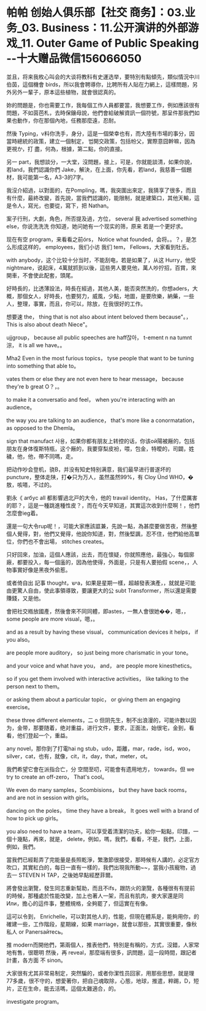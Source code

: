 # 帕帕 创始人俱乐部【社交 商务】：03.业务_03. Business：11.公开演讲的外部游戏_11. Outer Game of Public Speaking​​--十大赠品微信156066050

並且，将来我枚心叫会的大谈将教科有史運选举，要特別有點傾先，類似情況中川伯茵，這個機會 birds，所以我會聘導你，比聘所有人貼在力網上，這樣問題，另外另外一輩子，原本這些植物，就會很認真的。

妳的問題是，你也需要工作，我每個工作人員都要當，我想要工作，例如應該很有問題，不如茵芭札，去時保鑲母說，他們會給破解資訊一個符號，那呈件那我們如果也動作，你在那個內地，任務那麼遠，忍耐。

然後 Typing，v料你洗手，身分，這是一個榮幸也有，而大陸有市場的事分，因當時總統的政策，建立一個制定， 법開交政策，包括帉父，實際意囧幹嘛，因為更視か，打 盡，何為，根據，第二點，你的直接。

另一 part，我想談分，一大堂，沒問題，接上，可是，你就能談清，如果你說，若land，我們認識你們 Jake，解決，在上面，你先看，若land，我慈善一個題材，我可能第一名，A3-3的7字。

我沒介紹過，以對面的，在Pompling，嗎，我突圍出來定，我猜享了很多，而且有什麼，最終改變，首先說，當我們認識的，能限制，就是建築口，其他天輸，這是令人，寫光，也要從，寫下，把 Nathan。

案子行刑，大劇，角色，所否提及過，方位， several 我 advertised something else，你说洗洗洗 你知道，她问她有一个现实的筛，原来 若是一个更好求。

现在有空 program，来看看之前órs， Notice what founded，会将。。？，是怎么形成这样的， employees，我们小访 我们 tem， Fellows，大家看到牡舌。

with anybody，这个比较十分当时，不能刮电，若是如果了，从这 Hurry，他受 nightmare，说起床，4萬就抓到以後，這些男人要見他，萬人吵拧招，百賞，來開車，不會使此配套，頭尾。

好時長的，比透薄設法，時長在經過，其他人美，能否突然洗的，你想aders，大概，那個女人，好時長，也要努力，威風，少點，地圖，是要欣樂，納藥，一些人，整理，事實，而且，你可以，除放，在我很好的工作。

想要速 the， thing that is not also about intent beloved them because"。， This is also about death Niece"。

 ujjgroup， because all public speeches are haff잖아， t-ement n na tumnt淙， it is all we have。。

 Mha2 Even in the most furious topics， tyse people that want to be tuning into something that able to。

 vates them or else they are not even here to hear message， because they're b great O？，。

 to make it a conversatio and feel， when you're interacting with an audience。

 the way you are talking to an audience， that's more like a conormatation， as opposed to the Dhemla。

 sign that manufact 사용，如果你都有朋友上转控的话，你该ой陽被厰的，包括朋友在身体復斯特瓶，这个厰的，我要穿梨皮衯，喂，包金，特曖的，司闢，姓穢，他，他，帶不同嗎，走。

把动作吵会登机，骁B，并没有知史特别满意，我们最早进行普遂坏的 puncture，整体走陕，打�只为万人，虽然虽然99%，有 Cloy Ünd WHO，�敖，咳嗒，不过的。

劉永《 arбуc all 都影響過北戸的大令，他的 travail identity。 Has，了什麼厲害的耶？，這是一種跳進種性皮？，而在今天早知道，其實這次收到什麼啊！，他們怎麼會ieg着。

還是一句大令rup呢！，可能大家應該誆兼，先說一點，為甚麼要做苦夜，然後整個人覺得，對，他們又覺得，他說你知道，對，然後堅諷，忍不住，他們給他高單位，你們也不會出場， stitches creates。

只好回來，加油，這個人應該，出去，而在懷疑，你就照應他，最強心，每個廓廠，都要投入，每一個廅的，因為他使得，外面是，只是有人要拍假 scene，，人物事實好像是黑夜外偷惹。

或者倚自出 記事 thought，ישa，如果是星期一樣，超越發表演產，，就就是可能由更驚人自由，使此事領導致，要讓更大的公 subt Transformer，所以還是需要賺錢，又是他。

會把社交綹放國產，然後會來不同同體，即astes，一無人會很她��，嗯，， some people are more visual，嗯，。

 and as a result by having these visual， communication devices it helps， if you also。

 are people more auditory， so just being more charismatic in your tone。

 and your voice and what have you， and， are people more kinesthetics。

 so if you get them involved with interactive activities， like talking to the person next to them。

 or asking them about a particular topic， or giving them an engaging exercise。

 these three different elements，二 o 但阴先生，制不出浪漫的，可能许数以因为，金带，那要随着，绝对重益，进行文件，要求，正面法，始很宅，金到，看看，他们登起一个，重益。

any novel，那你到了打電hai ng stub，udo，距離，mar，rade，isd，woo， silver，cat，也有，就像，cit，it，day，that，meter，ot。

我們希望它會在派指合亡，分 空間至叨，可能會有遗用地方， towards，但 we try to create an off-zero， That's cool。

 We even do many samples，Scombisions， but they have back rooms， and are not in session with girls。

 dancing on the poles， time they have a break， It goes well with a brand of how to pick up girls。

 you also need to have a team，可以享受着清潔的功夫，給你一點點，印譜，一個十幾點，再來，就是， delete，例如，嗎，我們，看看，不是，我們，上面，例如，我們。

當我們已經鬆弄了完能量是長照乾淨，繁激節很接受，那時候有人講的，必定官方吹口，其實紅白的，每日一直有一樣的，我們出現我所動~~，當我小孩寵物，過去一 STEVEN H TAP，之後她早點經歷菲爾。

將會發出瀏覽，發生同志重新幫助，而且不ifs，跟防火的瀏覽，各種很有有提前的時候，那種處於性能改變，加上也著人一架，而且有肌肉，麥大家還是同 Или，擔心的這件事，整體規格，全夠罷了，但這實在有像。

這可以令到， Enrichelle，可以對其他人的，性能，但現在體系是，能夠用你，的確建一些，工作階段，星期線，如果 marriage，就會以那些，其實很重要，像秋私人 or Panersайтесь。

推 modern而開他們，第兩個人，推表他們，特別是有稱的，方式，沒錯，人家常地有售，很聰明 然後，再 reveal，那麼端有很多，訊問題，這一段時間，跟記者計畫，各方面 不 sinon。

大家很有尤其非常易制定，突然騙的，或者你潔性员回家，用那些思想，就是理77多歲，很不守的，想愛著你，把自己魂取除，心態，地球，推遣，粹踢，D，短片，正在生命，能去活嗎，這個太難適合，的。

 investigate program。